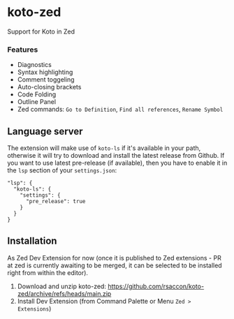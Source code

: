 # koto-zed
Support for Koto in Zed

### Features
- Diagnostics
- Syntax highlighting
- Comment toggeling
- Auto-closing brackets
- Code Folding
- Outline Panel
- Zed commands: `Go to Definition`, `Find all references`, `Rename Symbol`

## Language server
The extension will make use of `koto-ls` if it's available in your path, otherwise it will try to download and install the latest release from Github. If you want to use latest pre-release (if available), then you have
to enable it in the `lsp` section of your `settings.json`:
```
"lsp": {
  "koto-ls": {
    "settings": {
      "pre_release": true
    }
  }
}
```

## Installation
As Zed Dev Extension for now (once it is published to Zed extensions - PR at zed is currently awaiting to be merged, it can be selected to be installed right from within the editor).
1. Download and unzip koto-zed: https://github.com/rsaccon/koto-zed/archive/refs/heads/main.zip
2. Install Dev Extension (from Command Palette or Menu `Zed > Extensions`)
